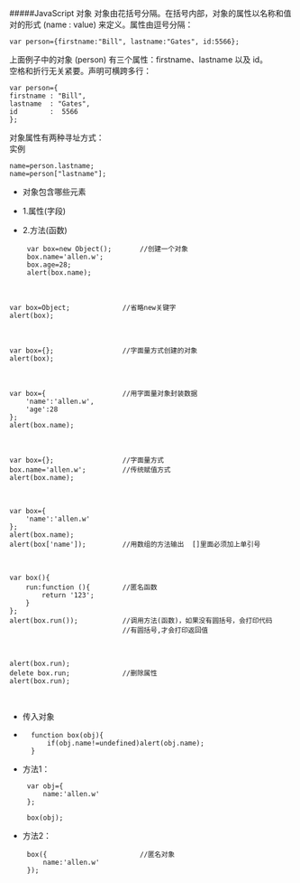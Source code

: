 #####JavaScript 对象
对象由花括号分隔。在括号内部，对象的属性以名称和值对的形式 (name : value) 来定义。属性由逗号分隔：

    var person={firstname:"Bill", lastname:"Gates", id:5566};

上面例子中的对象 (person) 有三个属性：firstname、lastname 以及 id。    
空格和折行无关紧要。声明可横跨多行：    

    var person={
    firstname : "Bill",
    lastname  : "Gates",
    id        :  5566
    };

对象属性有两种寻址方式：   
实例   

    name=person.lastname;
    name=person["lastname"];


* 对象包含哪些元素
 - 1.属性(字段)
 - 2.方法(函数)

        var box=new Object();    	//创建一个对象
        box.name='allen.w';
        box.age=28;
        alert(box.name);

<br />

    var box=Object;				//省略new关键字
    alert(box);

<br />

    var box={};					//字面量方式创建的对象
    alert(box);

<br />

    var box={					//用字面量对象封装数据
    	'name':'allen.w',
    	'age':28
    };
    alert(box.name);

<br />

    var box={};					//字面量方式
    box.name='allen.w';			//传统赋值方式
    alert(box.name);

<br />

    var box={
    	'name':'allen.w'
    };
    alert(box.name);
    alert(box['name']);			//用数组的方法输出  []里面必须加上单引号

<br />

    var box(){
    	run:function (){		//匿名函数
    		return '123';
    	}
    };
    alert(box.run());			//调用方法(函数)，如果没有圆括号，会打印代码
    							//有圆括号,才会打印返回值

<br />

    alert(box.run);
    delete box.run;				//删除属性
    alert(box.run);

<br />

* 传入对象
* 
        function box(obj){
        	if(obj.name!=undefined)alert(obj.name);
        }

 - 方法1：

        var obj={
        	name:'allen.w'
        };
        
        box(obj);

 - 方法2：

        box({						//匿名对象
        	name:'allen.w'
        });
